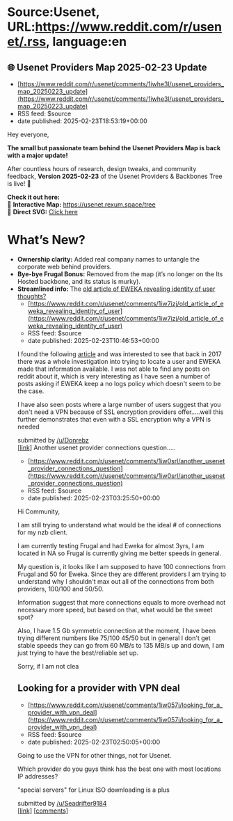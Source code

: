 # Source:Usenet, URL:https://www.reddit.com/r/usenet/.rss, language:en

## 🌐 Usenet Providers Map 2025-02-23 Update
 - [https://www.reddit.com/r/usenet/comments/1iwhe3l/usenet_providers_map_20250223_update](https://www.reddit.com/r/usenet/comments/1iwhe3l/usenet_providers_map_20250223_update)
 - RSS feed: $source
 - date published: 2025-02-23T18:53:19+00:00

<!-- SC_OFF --><div class="md"><p>Hey everyone,</p> <p><strong>The small but passionate team behind the Usenet Providers Map is back with a major update!</strong></p> <p>After countless hours of research, design tweaks, and community feedback, <strong>Version 2025-02-23</strong> of the Usenet Providers &amp; Backbones Tree is live! 🚀</p> <p><strong>Check it out here:</strong><br/> 🔗 <strong>Interactive Map:</strong> <a href="https://usenet.rexum.space/tree">https://usenet.rexum.space/tree</a><br/> 🔗 <strong>Direct SVG:</strong> <a href="https://cdn.rexum.space/usenet/Usenet%20Providers%20and%20Backbones%20%28Version%202025-02-23%29.svg">Click here</a></p> <h1>What’s New?</h1> <ul> <li><strong>Ownership clarity:</strong> Added real company names to untangle the corporate web behind providers.</li> <li><strong>Bye-bye Frugal Bonus:</strong> Removed from the map (it’s no longer on the Its Hosted backbone, and its status is murky).</li> <li><strong>Streamlined info:</strong> The <a href=

## old article of EWEKA revealing identity of user thoughts?
 - [https://www.reddit.com/r/usenet/comments/1iw7izj/old_article_of_eweka_revealing_identity_of_user](https://www.reddit.com/r/usenet/comments/1iw7izj/old_article_of_eweka_revealing_identity_of_user)
 - RSS feed: $source
 - date published: 2025-02-23T10:46:53+00:00

<!-- SC_OFF --><div class="md"><p>I found the following <a href="https://torrentfreak.com/usenet-pirate-pays-e4800-fine-after-being-exposed-by-provider-170811/">article</a> and was interested to see that back in 2017 there was a whole investigation into trying to locate a user and EWEKA made that information available. I was not able to find any posts on reddit about it, which is very interesting as I have seen a number of posts asking if EWEKA keep a no logs policy which doesn&#39;t seem to be the case.</p> <p>I have also seen posts where a large number of users suggest that you don&#39;t need a VPN because of SSL encryption providers offer.....well this further demonstrates that even with a SSL encryption why a VPN is needed</p> </div><!-- SC_ON --> &#32; submitted by &#32; <a href="https://www.reddit.com/user/Donrebz"> /u/Donrebz </a> <br/> <span><a href="https://www.reddit.com/r/usenet/comments/1iw7izj/old_article_of_eweka_revealing_identity_of_user/">[link]</a></span> &#32; <spa

## Another usenet provider connections question.....
 - [https://www.reddit.com/r/usenet/comments/1iw0srl/another_usenet_provider_connections_question](https://www.reddit.com/r/usenet/comments/1iw0srl/another_usenet_provider_connections_question)
 - RSS feed: $source
 - date published: 2025-02-23T03:25:50+00:00

<!-- SC_OFF --><div class="md"><p>Hi Community, </p> <p>I am still trying to understand what would be the ideal # of connections for my nzb client. </p> <p>I am currently testing Frugal and had Eweka for almost 3yrs, I am located in NA so Frugal is currently giving me better speeds in general. </p> <p>My question is, it looks like I am supposed to have 100 connections from Frugal and 50 for Eweka. Since they are different providers I am trying to understand why I shouldn&#39;t max out all of the connections from both providers, 100/100 and 50/50. </p> <p>Information suggest that more connections equals to more overhead not necessary more speed, but based on that, what would be the sweet spot? </p> <p>Also, I have 1.5 Gb symmetric connection at the moment, I have been trying different numbers like 75/100 45/50 but in general I don&#39;t get stable speeds they can go from 60 MB/s to 135 MB/s up and down, I am just trying to have the best/reliable set up. </p> <p>Sorry, if I am not clea

## Looking for a provider with VPN deal
 - [https://www.reddit.com/r/usenet/comments/1iw057i/looking_for_a_provider_with_vpn_deal](https://www.reddit.com/r/usenet/comments/1iw057i/looking_for_a_provider_with_vpn_deal)
 - RSS feed: $source
 - date published: 2025-02-23T02:50:05+00:00

<!-- SC_OFF --><div class="md"><p>Going to use the VPN for other things, not for Usenet. </p> <p>Which provider do you guys think has the best one with most locations IP addresses? </p> <p>&quot;special servers&quot; for Linux ISO downloading is a plus </p> </div><!-- SC_ON --> &#32; submitted by &#32; <a href="https://www.reddit.com/user/Seadrifter9184"> /u/Seadrifter9184 </a> <br/> <span><a href="https://www.reddit.com/r/usenet/comments/1iw057i/looking_for_a_provider_with_vpn_deal/">[link]</a></span> &#32; <span><a href="https://www.reddit.com/r/usenet/comments/1iw057i/looking_for_a_provider_with_vpn_deal/">[comments]</a></span>

